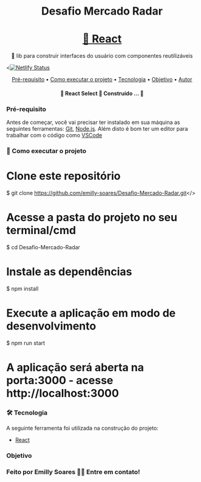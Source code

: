 <h1 align="center">Desafio Mercado Radar</h1>
<h1 align="center">
    <a href="https://pt-br.reactjs.org/">🔗 React</a>
</h1>
<p align="center">🚀 lib para construir interfaces do usuário com componentes reutilizáveis</p>

<[![Netlify Status](https://api.netlify.com/api/v1/badges/ff455a87-7540-4360-aaa6-e097b17f4aa9/deploy-status)](https://app.netlify.com/sites/desafio-robo/deploys)

<p align="center">
<a href="#requisito">Pré-requisito</a> •
<a href="#rodando">Como executar o projeto</a> •
 <a href="#tecnologias">Tecnologia</a> • 
 <a href="#objetivo">Objetivo</a> •
 <a href="#autor">Autor</a>
</p>

<h4 align="center"> 
	🚧  React Select 🚀 Construído ...  🚧
</h4>


### Pré-requisito

Antes de começar, você vai precisar ter instalado em sua máquina as seguintes ferramentas:
[Git](https://git-scm.com), [Node.js](https://nodejs.org/en/). 
Além disto é bom ter um editor para trabalhar com o código como [VSCode](https://code.visualstudio.com/)

### 🚀 Como executar o projeto
# Clone este repositório
$ git clone https://github.com/emilly-soares/Desafio-Mercado-Radar.git</>
# Acesse a pasta do projeto no seu terminal/cmd
$ cd Desafio-Mercado-Radar
# Instale as dependências
$ npm install
# Execute a aplicação em modo de desenvolvimento
$ npm run start

# A aplicação será aberta na porta:3000 - acesse http://localhost:3000


### 🛠 Tecnologia

A seguinte ferramenta foi utilizada na construção do projeto:
- [React](https://pt-br.reactjs.org/)

### Objetivo



### Feito por Emilly Soares 👋🏽 Entre em contato!


